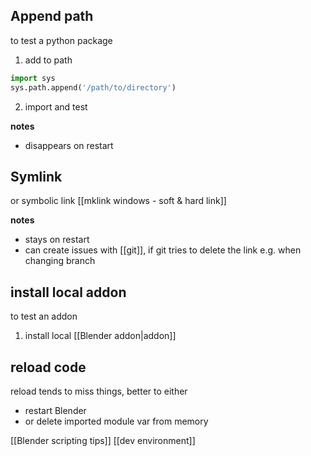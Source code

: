 ## Append path
to test a python package
1. add to path
```python
import sys
sys.path.append('/path/to/directory')
```
2. import and test

**notes**
- disappears on restart

## Symlink
or symbolic link [[mklink windows - soft & hard link]]

**notes**
- stays on restart
- can create issues with [[git]], if git tries to delete the link e.g. when changing branch

## install local addon
to test an addon
1. install local [[Blender addon|addon]]


## reload code
reload tends to miss things, better to either
- restart Blender
- or delete imported module var from memory

[[Blender scripting tips]]
[[dev environment]]